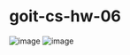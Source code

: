 # goit-cs-hw-06
![image](https://github.com/user-attachments/assets/e54ce6eb-aa56-46b2-b3b4-5704077e8fca)
![image](https://github.com/user-attachments/assets/d1d9a53a-7f39-461d-9035-ccfb858383c7)


